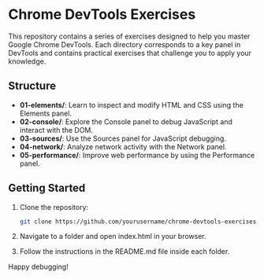 # Chrome DevTools Exercises

This repository contains a series of exercises designed to help you master Google Chrome DevTools. Each directory corresponds to a key panel in DevTools and contains practical exercises that challenge you to apply your knowledge.

## Structure

- **01-elements/**: Learn to inspect and modify HTML and CSS using the Elements panel.
- **02-console/**: Explore the Console panel to debug JavaScript and interact with the DOM.
- **03-sources/**: Use the Sources panel for JavaScript debugging.
- **04-network/**: Analyze network activity with the Network panel.
- **05-performance/**: Improve web performance by using the Performance panel.

## Getting Started

1. Clone the repository:
   ```bash
   git clone https://github.com/yourusername/chrome-devtools-exercises.git

2. Navigate to a folder and open index.html in your browser.

3. Follow the instructions in the README.md file inside each folder.

Happy debugging!


